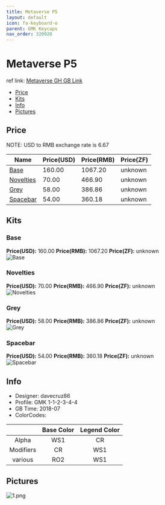 ```yaml
---
title: Metaverse P5
layout: default
icon: fa-keyboard-o
parent: GMK Keycaps
nav_order: 320920
---
```


# Metaverse P5

ref link: [Metaverse GH GB Link](https://geekhack.org/index.php?topic=96598.0)

* [Price](#price)
* [Kits](#kits)
* [Info](#info)
* [Pictures](#pictures)


## Price  
NOTE: USD to RMB exchange rate is 6.67

| Name          | Price(USD)    |  Price(RMB) |  Price(ZF) |
| ------------- | ------------- |  ---------- |  --------- |
|[Base](#base)|160.00|1067.20|unknown|
|[Novelties](#novelties)|70.00|466.90|unknown|
|[Grey](#grey)|58.00|386.86|unknown|
|[Spacebar](#spacebar)|54.00|360.18|unknown|


## Kits
### Base
**Price(USD):** 160.00    **Price(RMB):** 1067.20    **Price(ZF):** unknown    
<img src="{{ 'assets/images/gmk-keycaps/metaverse/kits_pics/base.png' | relative_url }}" alt="Base" class="image featured">

### Novelties
**Price(USD):** 70.00    **Price(RMB):** 466.90    **Price(ZF):** unknown    
<img src="{{ 'assets/images/gmk-keycaps/metaverse/kits_pics/novelties.png' | relative_url }}" alt="Novelties" class="image featured">

### Grey
**Price(USD):** 58.00    **Price(RMB):** 386.86    **Price(ZF):** unknown    
<img src="{{ 'assets/images/gmk-keycaps/metaverse/kits_pics/grey.png' | relative_url }}" alt="Grey" class="image featured">

### Spacebar
**Price(USD):** 54.00    **Price(RMB):** 360.18    **Price(ZF):** unknown    
<img src="{{ 'assets/images/gmk-keycaps/metaverse/kits_pics/spacebar.png' | relative_url }}" alt="Spacebar" class="image featured">


## Info
* Designer: davecruz86  
* Profile: GMK 1-1-2-3-4-4
* GB Time: 2018-07
* ColorCodes: 

||Base Color      | Legend Color
| :-------------: | :-------------: | :------------:
|Alpha|WS1|CR
|Modifiers|CR|WS1
|various|RO2|WS1


## Pictures
<img src="{{ 'assets/images/gmk-keycaps/metaverse/rendering_pics/1.png' | relative_url }}" alt="1.png" class="image featured">
